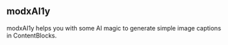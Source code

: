 ## modxAI1y

modxAI1y helps you with some AI magic to generate simple image captions in ContentBlocks.